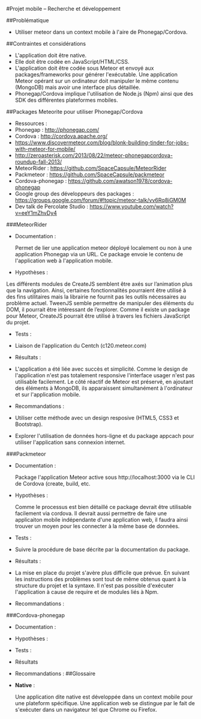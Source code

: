 #Projet mobile – Recherche et développement

##Problématique

* Utiliser meteor dans un context mobile à l'aire de Phonegap/Cordova.

##Contraintes et considérations

* L'application doit être native.
* Elle doit être codée en JavaScript/HTML/CSS.
* L'application doit être codée sous Meteor et envoyé aux packages/frameworks pour générer l'exécutable. Une application Meteor opérant sur un ordinateur doit manipuler le même contenu (MongoDB) mais avoir une interface plus détaillée.
* Phonegap/Cordova implique l'utilisation de Node.js (Npm) ainsi que des SDK des différentes plateformes mobiles.

##Packages Meteorite pour utiliser Phonegap/Cordova

* Ressources : 
 * Phonegap : http://phonegap.com/
 * Cordova : http://cordova.apache.org/
 * https://www.discovermeteor.com/blog/blonk-building-tinder-for-jobs-with-meteor-for-mobile/
 * http://zeroasterisk.com/2013/08/22/meteor-phonegapcordova-roundup-fall-2013/
 * MeteorRider : https://github.com/SpaceCapsule/MeteorRider
 * Packmeteor : https://github.com/SpaceCapsule/packmeteor
 * Cordova-phonegap : https://github.com/awatson1978/cordova-phonegap
 * Google group des développeurs des packages : https://groups.google.com/forum/#!topic/meteor-talk/vv6Rq8iGM0M
 * Dev talk de Percolate Studio : https://www.youtube.com/watch?v=eeY1mZhvDy4
 
###MeteorRider 
* Documentation :

   Permet de lier une application meteor déployé localement ou non à une application Phonegap via un URL. Ce package envoie le contenu de l'application web à l'application mobile.

*	Hypothèses :

   Les différents modules de CreateJS semblent être axés sur l’animation plus que la navigation. 
   Ainsi, certaines fonctionnalités pourraient être utilisé à des fins utilitaires mais la librairie ne fournit pas
   les outils nécessaires au problème actuel. TweenJS semble permettre de manipuler des éléments du DOM, il 
   pourrait être intéressant de l’explorer. Comme il existe un package pour Meteor, CreateJS pourrait être utilisé à 
   travers les fichiers JavaScript du projet.

*	Tests :
 * Liaison de l'application du Centch (c120.meteor.com)

*	Résultats :
 * L'application a été liée avec succès et simplicité. Comme le design de l'application n'est pas totalement responsive l'interface usager n'est pas utilisable facilement. Le côté réactif de Meteor est préservé, en ajoutant des éléments à MongoDB, ils apparaissent simultanément à l'ordinateur et sur l'application mobile.

*	Recommandations :
 * Utiliser cette méthode avec un design resposive (HTML5, CSS3 et Bootstrap).
 * Explorer l'utilisation de données hors-ligne et du package appcach pour utiliser l'application sans connexion internet.

###Packmeteor
* Documentation : 

   Package l'application Meteor active sous http://localhost:3000 via le CLI de Cordova (create, build, etc.
   
* Hypothèses : 

   Comme le processus est bien détaillé ce package devrait être utilisable facilement via cordova. Il devrait aussi permettre de faire une applicaiton mobile indépendante d'une application web, il faudra ainsi trouver un moyen pour les connecter à la même base de données.

* Tests :
 * Suivre la procédure de base décrite par la documentation du package. 

* Résultats :
 * La mise en place du projet s'avère plus difficile que prévue. En suivant les instructions des problèmes sont tout de même obtenus quant à la structure du projet et la syntaxe. Il n'est pas possible d'exécuter l'application à cause de require et de modules liés à Npm. 

* Recommandations :

###Cordova-phonegap
* Documentation : 
* Hypothèses :
* Tests :
* Résultats
* Recommandations :
##Glossaire

* **Native** :

   Une application dite native est développée dans un context mobile pour une plateform spécifique. Une application web se distingue par le fait de s'exécuter dans un navigateur tel que Chrome ou Firefox.
